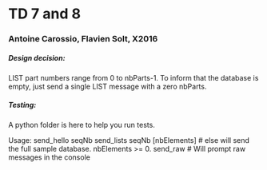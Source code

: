 # TD 7 and 8

### Antoine Carossio, Flavien Solt, X2016

##### Design decision:

LIST part numbers range from 0 to nbParts-1.
To inform that the database is empty, just send a single LIST message with a zero nbParts.

##### Testing:

A python folder is here to help you run tests.

Usage:
    send_hello seqNb
    send_lists seqNb [nbElements] # else will send the full sample database. nbElements >= 0.
    send_raw # Will prompt raw messages in the console